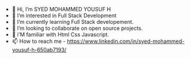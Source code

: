 - 👋 Hi, I’m SYED MOHAMMED YOUSUF H
- 👀 I’m interested in Full Stack Development
- 🌱 I’m currently learning Full Stack developement.
- 💞️ I’m looking to collaborate on open source projects.
- 🌱 i'M familiar with Html Css Javascript.
- 📫 How to reach me - https://www.linkedin.com/in/syed-mohammed-yousuf-h-650ab7193/
